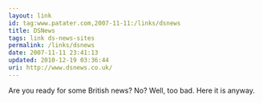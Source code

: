 ```yaml
---
layout: link
id: tag:www.patater.com,2007-11-11:/links/dsnews
title: DSNews
tags: link ds-news-sites
permalink: /links/dsnews
date: 2007-11-11 23:41:13
updated: 2010-12-19 03:36:44
uri: http://www.dsnews.co.uk/
---
```

Are you ready for some British news? No? Well, too bad. Here it is anyway.
